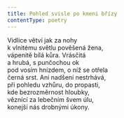 ```yaml
---
title: Pohled svisle po kmeni břízy
contentType: poetry
---
```


<section>

Vidlice větví jak za nohy  
k vlnitému světlu pověšená žena,  
vápenitě bílá kůra. Vrásčitá  
a hrubá, s punčochou ok  
pod vosím hnízdem, o níž se otřela  
černá srst. Ani nadšení nestrhává,  
při pohledu vzhůru, do propasti,  
kde bezrozměrnost hloubky,  
věznící za lebečním švem úlu,  
konejší nás drobnými úkony.

</section>
